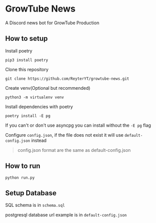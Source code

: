 # GrowTube News

A Discord news bot for GrowTube Production

## How to setup

Install poetry

```console
pip3 install poetry
```

Clone this repository

```console
git clone https://github.com/ReyterYT/growtube-news.git
```

Create venv(Optional but recommended)

```console
python3 -m virtualenv venv
```

Install dependencies with poetry

```console
poetry install -E pg
```

If you can't or don't use asyncpg you can install without the `-E pg` flag

Configure `config.json`, if the file does not exist it will use `default-config.json` instead

> config.json format are the same as default-config.json

## How to run

```console
python run.py
```

## Setup Database

SQL schema is in `schema.sql`

postgresql database url example is in `default-config.json`
